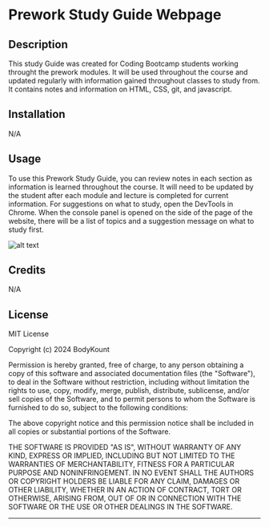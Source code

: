 # Prework Study Guide Webpage

## Description

This study Guide was created for Coding Bootcamp students working throught the prework modules. It will be used throughout the course and updated regularly with information gained throughout classes to study from. It contains notes and information on HTML, CSS, git, and javascript. 



## Installation

N/A

## Usage

To use this Prework Study Guide, you can review notes in each section as information is learned throughout the course. It will need to be updated by the student after each module and lecture is completed for current information. For suggestions on what to study, open the DevTools in Chrome. When the console panel is opened on the side of the page of the website, there will be a list of topics and a suggestion message on what to study first. 

![alt text](assets/images/screenshot.png)

## Credits

N/A

## License

MIT License

Copyright (c) 2024 BodyKount

Permission is hereby granted, free of charge, to any person obtaining a copy
of this software and associated documentation files (the "Software"), to deal
in the Software without restriction, including without limitation the rights
to use, copy, modify, merge, publish, distribute, sublicense, and/or sell
copies of the Software, and to permit persons to whom the Software is
furnished to do so, subject to the following conditions:

The above copyright notice and this permission notice shall be included in all
copies or substantial portions of the Software.

THE SOFTWARE IS PROVIDED "AS IS", WITHOUT WARRANTY OF ANY KIND, EXPRESS OR
IMPLIED, INCLUDING BUT NOT LIMITED TO THE WARRANTIES OF MERCHANTABILITY,
FITNESS FOR A PARTICULAR PURPOSE AND NONINFRINGEMENT. IN NO EVENT SHALL THE
AUTHORS OR COPYRIGHT HOLDERS BE LIABLE FOR ANY CLAIM, DAMAGES OR OTHER
LIABILITY, WHETHER IN AN ACTION OF CONTRACT, TORT OR OTHERWISE, ARISING FROM,
OUT OF OR IN CONNECTION WITH THE SOFTWARE OR THE USE OR OTHER DEALINGS IN THE
SOFTWARE.

---

